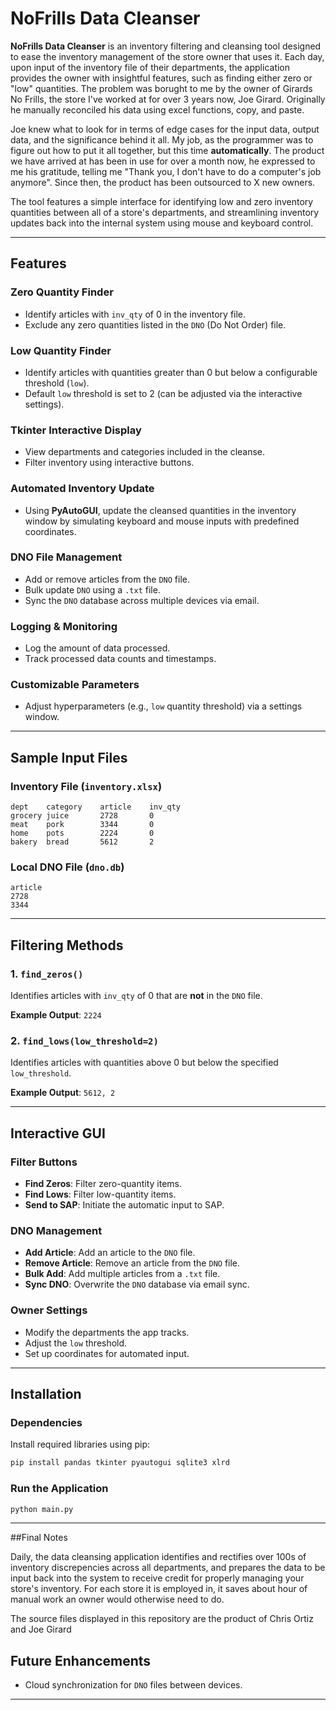 # NoFrills Data Cleanser

**NoFrills Data Cleanser** is an inventory filtering and cleansing tool designed to ease the inventory management of the store owner that uses it. Each day, upon input of the inventory file of their departments, the application provides the owner with insightful features, such as finding either zero or "low" quantities. 
The problem was borught to me by the owner of Girards No Frills, the store I've worked at for over 3 years now, Joe Girard. Originally he manually reconciled his data using excel functions, copy, and paste. 

Joe knew what to look for in terms of edge cases for the input data, output data, and the significance behind it all. My job, as the programmer was to figure out how to put it all together, but this time **automatically**. 
The product we have arrived at has been in use for over a month now, he expressed to me his gratitude,  telling me  "Thank you, I don't have to do a computer's job anymore". 
Since then, the product has been outsourced to X new owners.


The tool features a simple interface for identifying low and zero inventory quantities between all of a store's departments, and streamlining inventory updates back into the internal system using mouse and keyboard control.

---

## Features

### Zero Quantity Finder

- Identify articles with `inv_qty` of 0 in the inventory file.
- Exclude any zero quantities listed in the `DNO` (Do Not Order) file.

### Low Quantity Finder

- Identify articles with quantities greater than 0 but below a configurable threshold (`low`).
- Default `low` threshold is set to 2 (can be adjusted via the interactive settings).

### Tkinter Interactive Display

- View departments and categories included in the cleanse.
- Filter inventory using interactive buttons.

### Automated Inventory Update

- Using **PyAutoGUI**, update the cleansed quantities in the inventory window by simulating keyboard and mouse inputs with predefined coordinates.

### DNO File Management

- Add or remove articles from the `DNO` file.
- Bulk update `DNO` using a `.txt` file.
- Sync the `DNO` database across multiple devices via email.

### Logging & Monitoring

- Log the amount of data processed.
- Track processed data counts and timestamps.

### Customizable Parameters

- Adjust hyperparameters (e.g., `low` quantity threshold) via a settings window.

---

## Sample Input Files

### Inventory File (`inventory.xlsx`)

```plaintext
dept    category    article    inv_qty
grocery juice       2728       0
meat    pork        3344       0
home    pots        2224       0
bakery  bread       5612       2
```

### Local DNO File (`dno.db`)

```plaintext
article
2728
3344
```

---

## Filtering Methods

### 1. `find_zeros()`

Identifies articles with `inv_qty` of 0 that are **not** in the `DNO` file.

**Example Output**: `2224`

### 2. `find_lows(low_threshold=2)`

Identifies articles with quantities above 0 but below the specified `low_threshold`.

**Example Output**: `5612, 2`

---

## Interactive GUI

### Filter Buttons

- **Find Zeros**: Filter zero-quantity items.
- **Find Lows**: Filter low-quantity items.
- **Send to SAP**: Initiate the automatic input to SAP.

### DNO Management

- **Add Article**: Add an article to the `DNO` file.
- **Remove Article**: Remove an article from the `DNO` file.
- **Bulk Add**: Add multiple articles from a `.txt` file.
- **Sync DNO**: Overwrite the `DNO` database via email sync.

### Owner Settings

- Modify the departments the app tracks.
- Adjust the `low` threshold.
- Set up coordinates for automated input.

---

## Installation

### Dependencies

Install required libraries using pip:

```bash
pip install pandas tkinter pyautogui sqlite3 xlrd
```

### Run the Application

```bash
python main.py
```

---
##Final Notes

Daily, the data cleansing application identifies and rectifies over 100s of inventory discrepencies across all departments, and prepares the data to be input back into the system to receive credit for properly managing your store's inventory. For each store it is employed in, it saves about hour of manual work an owner would otherwise need to do.

The source files displayed in this repository are the product of Chris Ortiz and Joe Girard

## Future Enhancements

- Cloud synchronization for `DNO` files between devices.

---
